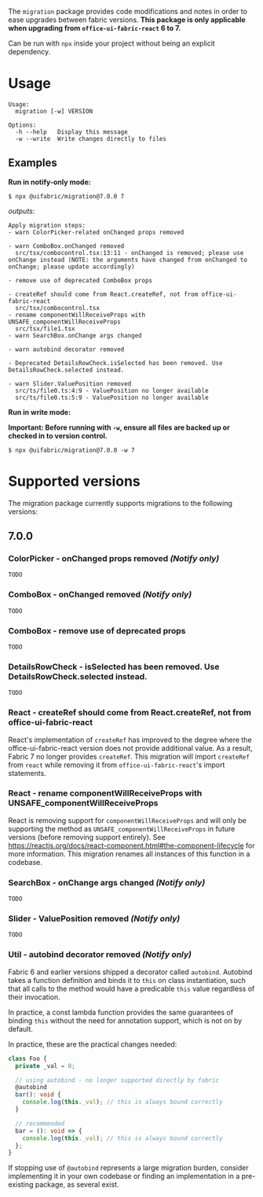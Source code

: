 The `migration` package provides code modifications and notes in order to ease upgrades between fabric versions. **This package is only applicable when upgrading from `office-ui-fabric-react` 6 to 7.**

Can be run with `npx` inside your project without being an explicit dependency.

# Usage

```
Usage:
  migration [-w] VERSION

Options:
  -h --help   Display this message
  -w --write  Write changes directly to files
```

## Examples

**Run in notify-only mode:**

```
$ npx @uifabric/migration@7.0.0 7
```

_outputs:_

```
Apply migration steps:
- warn ColorPicker-related onChanged props removed

- warn ComboBox.onChanged removed
  src/tsx/combocontrol.tsx:13:11 - onChanged is removed; please use onChange instead (NOTE: the arguments have changed from onChanged to onChange; please update accordingly)

- remove use of deprecated ComboBox props

- createRef should come from React.createRef, not from office-ui-fabric-react
  src/tsx/combocontrol.tsx
- rename componentWillReceiveProps with UNSAFE_componentWillReceiveProps
  src/tsx/file1.tsx
- warn SearchBox.onChange args changed

- warn autobind decorator removed

- Deprecated DetailsRowCheck.isSelected has been removed. Use DetailsRowCheck.selected instead.

- warn Slider.ValuePosition removed
  src/ts/file0.ts:4:9 - ValuePosition no longer available
  src/ts/file0.ts:5:9 - ValuePosition no longer available
```

**Run in write mode:**

**Important: Before running with `-w`, ensure all files are backed up or checked in to version control.**

```
$ npx @uifabric/migration@7.0.0 -w 7
```

# Supported versions

The migration package currently supports migrations to the following versions:

## 7.0.0

### ColorPicker - onChanged props removed _(Notify only)_

`TODO`

### ComboBox - onChanged removed _(Notify only)_

`TODO`

### ComboBox - remove use of deprecated props

`TODO`

### DetailsRowCheck - isSelected has been removed. Use DetailsRowCheck.selected instead.

`TODO`

### React - createRef should come from React.createRef, not from office-ui-fabric-react

React's implementation of `createRef` has improved to the degree where the office-ui-fabric-react version does not provide additional value. As a result, Fabric 7 no longer provides `createRef`. This migration will import `createRef` from `react` while removing it from `office-ui-fabric-react`'s import statements.

### React - rename componentWillReceiveProps with UNSAFE_componentWillReceiveProps

React is removing support for `componentWillReceiveProps` and will only be supporting the method as `UNSAFE_componentWillReceiveProps` in future versions (before removing support entirely). See https://reactjs.org/docs/react-component.html#the-component-lifecycle for more information. This migration renames all instances of this function in a codebase.

### SearchBox - onChange args changed _(Notify only)_

`TODO`

### Slider - ValuePosition removed _(Notify only)_

`TODO`

### Util - autobind decorator removed _(Notify only)_

Fabric 6 and earlier versions shipped a decorator called `autobind`. Autobind takes a function definition and binds it to `this` on class instantiation, such that all calls to the method would have a predicable `this` value regardless of their invocation.

In practice, a const lambda function provides the same guarantees of binding `this` without the need for annotation support, which is not on by default.

In practice, these are the practical changes needed:

```ts
class Foo {
  private _val = 0;

  // using autobind - no longer supported directly by fabric
  @autobind
  bar(): void {
    console.log(this._val); // this is always bound correctly
  }

  // recommended
  bar = (): void => {
    console.log(this._val); // this is always bound correctly
  };
}
```

If stopping use of `@autobind` represents a large migration burden, consider implementing it in your own codebase or finding an implementation in a pre-existing package, as several exist.
